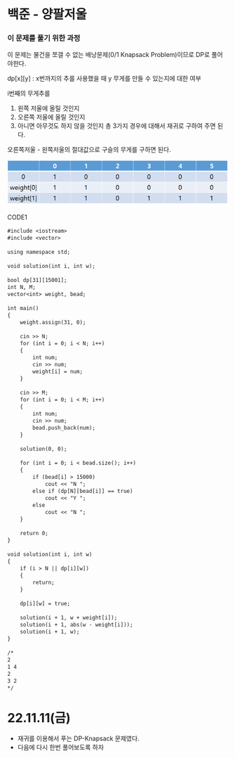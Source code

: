 #  백준 - 양팔저울

### 이 문제를 풀기 위한 과정
이 문제는 물건을 쪼갤 수 없는 배낭문제(0/1 Knapsack Problem)이므로 DP로 풀어야한다.  

dp[x][y] : x번까지의 추를 사용했을 때 y 무게를 만들 수 있는지에 대한 여부 

i번째의 무게추를 
1. 왼쪽 저울에 올릴 것인지
2. 오른쪽 저울에 올릴 것인지
3. 아니면 아무것도 하지 않을 것인지
총 3가지 경우에 대해서 재귀로 구하여 주면 된다.  

오른쪽저울 - 왼쪽저울의 절대값으로 구슬의 무게를 구하면 된다.  

![](https://github.com/gkgkfndudals/TIL/blob/master/Algorithm/img/img_20221111_DoubleArmedScale1.png)  

CODE1

    #include <iostream>
    #include <vector>

    using namespace std;

    void solution(int i, int w);

    bool dp[31][15001];
    int N, M;
    vector<int> weight, bead;

    int main()
    {
        weight.assign(31, 0);

        cin >> N;
        for (int i = 0; i < N; i++)
        {
            int num;
            cin >> num;
            weight[i] = num;
        }

        cin >> M;
        for (int i = 0; i < M; i++)
        {
            int num;
            cin >> num;
            bead.push_back(num);
        }

        solution(0, 0);

        for (int i = 0; i < bead.size(); i++)
        {
            if (bead[i] > 15000)
                cout << "N ";
            else if (dp[N][bead[i]] == true)
                cout << "Y ";
            else
                cout << "N ";
        }

        return 0;
    }

    void solution(int i, int w)
    {
        if (i > N || dp[i][w])
        {
            return;
        }

        dp[i][w] = true;

        solution(i + 1, w + weight[i]);
        solution(i + 1, abs(w - weight[i]));
        solution(i + 1, w);
    }

    /*
    2
    1 4
    2
    3 2
    */

# 22.11.11(금)
* 재귀를 이용해서 푸는 DP-Knapsack 문제였다.  
* 다음에 다시 한번 풀어보도록 하자
